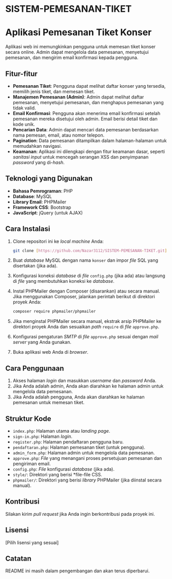 # SISTEM-PEMESANAN-TIKET
# Aplikasi Pemesanan Tiket Konser

Aplikasi web ini memungkinkan pengguna untuk memesan tiket konser secara online. Admin dapat mengelola data pemesanan, menyetujui pemesanan, dan mengirim email konfirmasi kepada pengguna.

## Fitur-fitur

*   **Pemesanan Tiket**: Pengguna dapat melihat daftar konser yang tersedia, memilih jenis tiket, dan memesan tiket.
*   **Manajemen Pemesanan (Admin)**: Admin dapat melihat daftar pemesanan, menyetujui pemesanan, dan menghapus pemesanan yang tidak valid.
*   **Email Konfirmasi**: Pengguna akan menerima email konfirmasi setelah pemesanan mereka disetujui oleh admin. Email berisi detail tiket dan kode unik.
*   **Pencarian Data**: Admin dapat mencari data pemesanan berdasarkan nama pemesan, email, atau nomor telepon.
*   **Pagination**: Data pemesanan ditampilkan dalam halaman-halaman untuk memudahkan navigasi.
*   **Keamanan**: Aplikasi ini dilengkapi dengan fitur keamanan dasar, seperti *sanitasi input* untuk mencegah serangan XSS dan penyimpanan *password* yang di-*hash*.

## Teknologi yang Digunakan

*   **Bahasa Pemrograman**: PHP
*   **Database**: MySQL
*   **Library Email**: PHPMailer
*   **Framework CSS**: Bootstrap
*   **JavaScript**: jQuery (untuk AJAX)

## Cara Instalasi

1.  Clone repositori ini ke *local machine* Anda:

    ```bash
    git clone [https://github.com/Nazar3112/SISTEM-PEMESANAN-TIKET.git](https://www.google.com/search?q=https://github.com/Nazar3112/SISTEM-PEMESANAN-TIKET.git)
    ```

2.  Buat *database* MySQL dengan nama `konser` dan impor *file* SQL yang disertakan (jika ada).

3.  Konfigurasi koneksi *database* di *file* `config.php` (jika ada) atau langsung di *file* yang membutuhkan koneksi ke *database*.

4.  Instal PHPMailer dengan Composer (disarankan) atau secara manual. Jika menggunakan Composer, jalankan perintah berikut di direktori proyek Anda:

    ```bash
    composer require phpmailer/phpmailer
    ```

5.  Jika menginstal PHPMailer secara manual, ekstrak arsip PHPMailer ke direktori proyek Anda dan sesuaikan *path* `require` di *file* `approve.php`.

6.  Konfigurasi pengaturan *SMTP* di *file* `approve.php` sesuai dengan *mail server* yang Anda gunakan.

7.  Buka aplikasi web Anda di *browser*.

## Cara Penggunaan

1.  Akses halaman *login* dan masukkan *username* dan *password* Anda.
2.  Jika Anda adalah admin, Anda akan diarahkan ke halaman admin untuk mengelola data pemesanan.
3.  Jika Anda adalah pengguna, Anda akan diarahkan ke halaman pemesanan untuk memesan tiket.

## Struktur Kode

*   `index.php`: Halaman utama atau *landing page*.
*   `sign-in.php`: Halaman *login*.
*   `register.php`: Halaman pendaftaran pengguna baru.
*   `pendaftaran.php`: Halaman pemesanan tiket (untuk pengguna).
*   `admin_form.php`: Halaman admin untuk mengelola data pemesanan.
*   `approve.php`: *File* yang menangani proses persetujuan pemesanan dan pengiriman email.
*   `config.php`: *File* konfigurasi *database* (jika ada).
*   `style/`: Direktori yang berisi *file-file CSS.
*   `phpmailer/`: Direktori yang berisi *library* PHPMailer (jika diinstal secara manual).

## Kontribusi

Silakan kirim *pull request* jika Anda ingin berkontribusi pada proyek ini.

## Lisensi

[Pilih lisensi yang sesuai]

## Catatan

README ini masih dalam pengembangan dan akan terus diperbarui.
